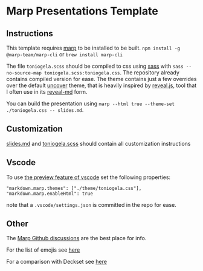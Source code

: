 # Marp Presentations Template

## Instructions
This template requires [marp](https://marp.app/) to be installed to be built.
`npm install -g @marp-team/marp-cli` or `brew install marp-cli`

The file `toniogela.scss` should be compiled to css using [sass](https://sass-lang.com/install) with `sass --no-source-map toniogela.scss:toniogela.css`.
The repository already contains compiled version for ease. The theme contains just a few overrides over the default [uncover](https://github.com/marp-team/marp-core/blob/main/themes/uncover.scss) theme, that is heavily inspired by [reveal.js](https://revealjs.com/), tool that I often use in its [reveal-md](https://github.com/webpro/reveal-md) form.

You can build the presentation using `marp --html true --theme-set ./toniogela.css -- slides.md`.

## Customization

[slides.md](./slides.md) and [toniogela.scss](./theme/toniogela.scss) should contain all customization instructions

## Vscode

To use [the preview feature of vscode](https://github.com/marp-team/marp-vscode#preview-marp-markdown) set the following properties:
```
"markdown.marp.themes": ["./theme/toniogela.css"],
"markdown.marp.enableHtml": true
```

note that a `.vscode/settings.json` is committed in the repo for ease.

## Other

The [Marp Github discussions](https://github.com/marp-team/marp/discussions) are the best place for info.

For the list of emojis see [here](https://github.com/markdown-it/markdown-it-emoji/blob/2.0.0/lib/data/full.json)

For a comparison with Deckset see [here](https://github.com/marp-team/marp/discussions/68)
